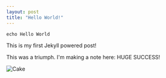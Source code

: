 ```yaml
---
layout: post
title: "Hello World!"
---
```


<code>echo Hello World</code>

This is my first Jekyll powered post!

This was a triumph. I'm making a note here: HUGE SUCCESS!

![Cake](http://f.cl.ly/items/3w1G012D0a0e3z34272o/cake.jpg)